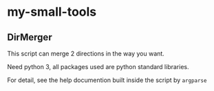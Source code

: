 # my-small-tools

## DirMerger

This script can merge 2 directions in the way you want.

Need python 3, all packages used are python standard libraries.

For detail, see the help documention built inside the script by `argparse`
